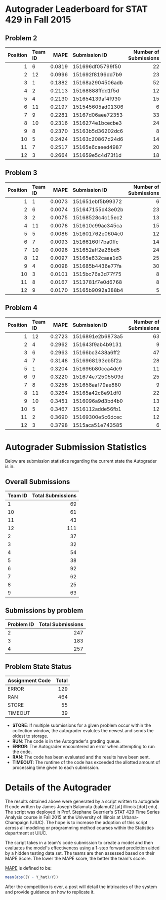 Autograder Leaderboard for STAT 429 in Fall 2015
================================================

Problem 2
---------

|  Position| Team ID |    MAPE| Submission ID    |  Number of Submissions|
|---------:|:--------|-------:|:-----------------|----------------------:|
|         1| 6       |  0.0819| 151696df05799f50 |                     22|
|         2| 12      |  0.0996| 151692f8196dd7b9 |                     23|
|         3| 1       |  0.1882| 15168a2904506adb |                     52|
|         4| 2       |  0.2113| 15168888ffdd1f5d |                     12|
|         5| 4       |  0.2130| 151654139af4f930 |                     15|
|         6| 11      |  0.2197| 151545605ad01306 |                      6|
|         7| 9       |  0.2281| 15167d06aee72353 |                     33|
|         8| 10      |  0.2316| 1516274e1bcecbe3 |                     24|
|         9| 8       |  0.2370| 15163b5d36202dc6 |                      8|
|        10| 5       |  0.2424| 15163c20867d24d6 |                     14|
|        11| 7       |  0.2517| 15165e6caeed4987 |                     20|
|        12| 3       |  0.2664| 151659e5c4d73f1d |                     18|

Problem 3
---------

|  Position| Team ID |    MAPE| Submission ID    |  Number of Submissions|
|---------:|:--------|-------:|:-----------------|----------------------:|
|         1| 1       |  0.0073| 151651ebf5b99372 |                      6|
|         2| 6       |  0.0074| 151647155d43e02b |                     23|
|         3| 2       |  0.0075| 15168528c4c15ec2 |                     13|
|         4| 11      |  0.0078| 151610c99ac345ca |                     15|
|         5| 5       |  0.0086| 151601762e0604c0 |                     12|
|         6| 7       |  0.0093| 15166160f7ba0ffc |                     14|
|         7| 10      |  0.0096| 151652aff2e26bd5 |                     24|
|         8| 12      |  0.0097| 15165e832caaa1d3 |                     25|
|         9| 4       |  0.0098| 151685b4436e77fa |                     30|
|        10| 3       |  0.0101| 1515bc76a3d77f75 |                      8|
|        11| 8       |  0.0167| 1513781f7e0d6768 |                      8|
|        12| 9       |  0.0170| 15165b9092a388b4 |                      5|

Problem 4
---------

|  Position| Team ID |    MAPE| Submission ID    |  Number of Submissions|
|---------:|:--------|-------:|:-----------------|----------------------:|
|         1| 12      |  0.2723| 1516891e2b6873a5 |                     63|
|         2| 4       |  0.2962| 151643f9ab4b9131 |                      9|
|         3| 6       |  0.2963| 15166bc3438a6ff2 |                     47|
|         4| 7       |  0.3148| 1516968193eb5f2a |                     28|
|         5| 1       |  0.3204| 151696b80cca4dc9 |                     11|
|         6| 9       |  0.3220| 151674e72505509d |                     25|
|         7| 8       |  0.3256| 151658aaf79ae880 |                      9|
|         8| 11      |  0.3264| 15165a42c8e91df0 |                     22|
|         9| 10      |  0.3451| 1516096a9d3bd4b0 |                     13|
|        10| 5       |  0.3467| 1516112adde56fb1 |                     12|
|        11| 2       |  0.3690| 15169300e5c6dcec |                     12|
|        12| 3       |  0.3798| 1515aca51e743585 |                      6|

Autograder Submission Statistics
================================

Below are submission statistics regarding the current state the Autograder is in.

Overall Submissions
-------------------

| Team ID |  Total Submissions|
|:--------|------------------:|
| 1       |                 69|
| 10      |                 61|
| 11      |                 43|
| 12      |                111|
| 2       |                 37|
| 3       |                 32|
| 4       |                 54|
| 5       |                 38|
| 6       |                 92|
| 7       |                 62|
| 8       |                 25|
| 9       |                 63|

Submissions by problem
----------------------

| Problem ID |  Total Submissions|
|:-----------|------------------:|
| 2          |                247|
| 3          |                183|
| 4          |                257|

Problem State Status
--------------------

| Assignment Code |  Total|
|:----------------|------:|
| ERROR           |    129|
| RAN             |    464|
| STORE           |     55|
| TIMEOUT         |     39|

-   **STORE**: If multiple submissions for a given problem occur within the collection window, the autograder evalutes the newest and sends the oldest to storage.
-   **RUN**: The code is in the Autograder's grading queue.
-   **ERROR**: The Autograder encountered an error when attempting to run the code.
-   **RAN**: The code has been evaluated and the results have been sent.
-   **TIMEOUT**: The runtime of the code has exceeded the allotted amount of processing time given to each submission.

Details of the Autograder
=========================

The results obtained above were generated by a script written to autograde R code written by James Joseph Balamuta (balamut2 [at] illinois [dot] edu). The script was deployed in Prof. Stephane Guerrier's STAT 429 Time Series Analysis course in Fall 2015 at the University of Illinois at Urbana-Champaign (UIUC). The hope is to increase the adoption of this script across all modeling or programming method courses within the Statistics department at UIUC.

The script takes in a team's code submission to create a model and then evaluates the model's effectiveness using a 1-step forward prediction aided by a hidden testing data set. The teams are then assessed based on their MAPE Score. The lower the MAPE score, the better the team's score.

[MAPE](https://en.wikipedia.org/wiki/Mean_absolute_percentage_error) is defined to be:

``` r
mean(abs((Y - Y_hat)/Y))
```

After the competition is over, a post will detail the intricacies of the system and provide guidance on how to replicate it.
